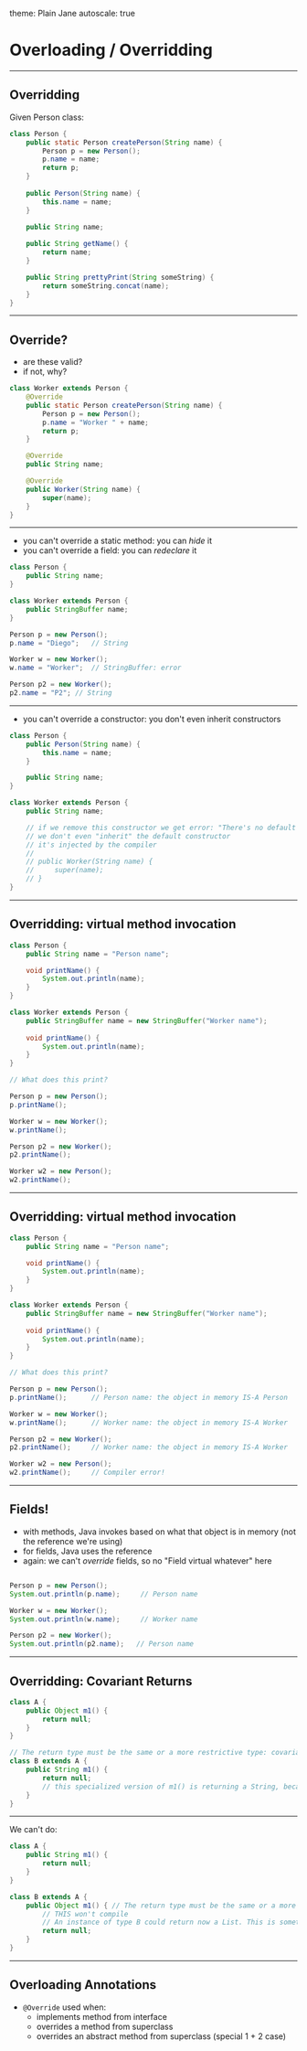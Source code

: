 theme: Plain Jane
autoscale: true


# Overloading / Overridding

---

## Overridding

Given Person class:

```java
class Person {
    public static Person createPerson(String name) {
        Person p = new Person();
        p.name = name;
        return p;
    }
    
    public Person(String name) {
        this.name = name;
    }
    
    public String name;

    public String getName() {
        return name;
    }

    public String prettyPrint(String someString) {
        return someString.concat(name);
    }
}

```

---

## Override?

- are these valid?
- if not, why?

```java
class Worker extends Person {
    @Override
    public static Person createPerson(String name) {
        Person p = new Person();
        p.name = "Worker " + name;
        return p;
    }

    @Override
    public String name;

    @Override
    public Worker(String name) {
        super(name);
    }
}
```


---

- you can't override a static method: you can _hide_ it
- you can't override a field: you can _redeclare_ it

```java
class Person {
    public String name;
}

class Worker extends Person {
    public StringBuffer name;
}

Person p = new Person();
p.name = "Diego";   // String

Worker w = new Worker();
w.name = "Worker";  // StringBuffer: error

Person p2 = new Worker();
p2.name = "P2"; // String
```


---

- you can't override a constructor: you don't even inherit constructors

```java
class Person {
    public Person(String name) {
        this.name = name;
    }

    public String name;
}

class Worker extends Person {
    public String name;

    // if we remove this constructor we get error: "There's no default constructor for class Worker"
    // we don't even "inherit" the default constructor
    // it's injected by the compiler
    // 
    // public Worker(String name) {
    //     super(name);
    // }
}


```

---

## Overridding: virtual method invocation

```java
class Person {
    public String name = "Person name";

    void printName() {
        System.out.println(name);
    }
}

class Worker extends Person {
    public StringBuffer name = new StringBuffer("Worker name");
    
    void printName() {
        System.out.println(name);
    }
}

// What does this print?

Person p = new Person();
p.printName();

Worker w = new Worker();
w.printName();

Person p2 = new Worker();
p2.printName();

Worker w2 = new Person();
w2.printName();

```

---

## Overridding: virtual method invocation

```java
class Person {
    public String name = "Person name";

    void printName() {
        System.out.println(name);
    }
}

class Worker extends Person {
    public StringBuffer name = new StringBuffer("Worker name");
    
    void printName() {
        System.out.println(name);
    }
}

// What does this print?

Person p = new Person();
p.printName();      // Person name: the object in memory IS-A Person

Worker w = new Worker();
w.printName();      // Worker name: the object in memory IS-A Worker

Person p2 = new Worker();
p2.printName();     // Worker name: the object in memory IS-A Worker

Worker w2 = new Person();
w2.printName();     // Compiler error!

```
---

## Fields!

- with methods, Java invokes based on what that object is in memory (not the reference we're using)
- for fields, Java uses the reference
- again: we can't _override_ fields, so no "Field virtual whatever" here

```java

Person p = new Person();
System.out.println(p.name);     // Person name

Worker w = new Worker();
System.out.println(w.name);     // Worker name

Person p2 = new Worker();
System.out.println(p2.name);   // Person name

```

---

## Overridding: Covariant Returns

```java
class A {
    public Object m1() {
        return null;
    }
}

// The return type must be the same or a more restrictive type: covariant returns
class B extends A {
    public String m1() {
        return null;
        // this specialized version of m1() is returning a String, because a String IS-A Object
    }
}
```

---

We can't do:

```java 
class A {
    public String m1() {
        return null;
    }
}

class B extends A {
    public Object m1() { // The return type must be the same or a more restrictive type: covariant returns
        // THIS won't compile
        // An instance of type B could return now a List. This is something quite different from what A::m1() returns
        return null;
    }
}
```

---

## Overloading Annotations

- `@Override` used when:
    - implements method from interface
    - overrides a method from superclass
    - overrides an abstract method from superclass (special 1 + 2 case)
